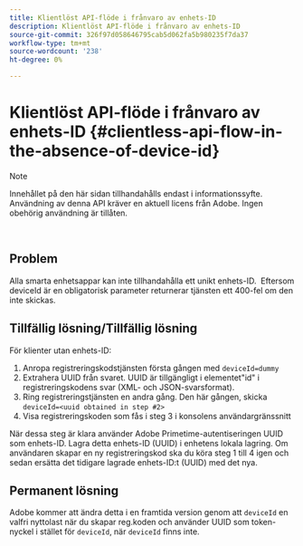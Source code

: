 ```yaml
---
title: Klientlöst API-flöde i frånvaro av enhets-ID
description: Klientlöst API-flöde i frånvaro av enhets-ID
source-git-commit: 326f97d058646795cab5d062fa5b980235f7da37
workflow-type: tm+mt
source-wordcount: '238'
ht-degree: 0%

---
```



# Klientlöst API-flöde i frånvaro av enhets-ID {#clientless-api-flow-in-the-absence-of-device-id}

>[!NOTE]
>
>Innehållet på den här sidan tillhandahålls endast i informationssyfte. Användning av denna API kräver en aktuell licens från Adobe. Ingen obehörig användning är tillåten.

</br>


## Problem

Alla smarta enhetsappar kan inte tillhandahålla ett unikt enhets-ID.  Eftersom deviceId är en obligatorisk parameter returnerar tjänsten ett 400-fel om den inte skickas.


## Tillfällig lösning/Tillfällig lösning

För klienter utan enhets-ID:

1. Anropa registreringskodstjänsten första gången med `deviceId=dummy`
1. Extrahera UUID från svaret. UUID är tillgängligt i elementet&quot;id&quot; i registreringskodens svar (XML- och JSON-svarsformat).
1. Ring registreringstjänsten en andra gång. Den här gången, skicka `deviceId=<uuid obtained in step #2>`
1. Visa registreringskoden som fås i steg 3 i konsolens användargränssnitt


När dessa steg är klara använder Adobe Primetime-autentiseringen UUID som enhets-ID. Lagra detta enhets-ID (UUID) i enhetens lokala lagring. Om användaren skapar en ny registreringskod ska du köra steg 1 till 4 igen och sedan ersätta det tidigare lagrade enhets-ID:t (UUID) med det nya.



## Permanent lösning

Adobe kommer att ändra detta i en framtida version genom att `deviceId` en valfri nyttolast när du skapar reg.koden och använder UUID som token-nyckel i stället för `deviceId`, när `deviceId` finns inte.

<!--
## Related Information

- [Clientless API Reference](/help/authentication/rest-api-reference.md)
-->